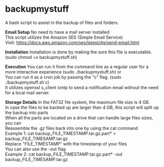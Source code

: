 # backupmystuff
A bash script to assist in the backup of files and folders. 

 **Email Setup** 
 No need to have a mail server installed <br />
 This script utilizes the Amazon SES (Simple Email Service) <br />
 Visit: https://docs.aws.amazon.com/ses/latest/dg/send-email.html <br />
 
 **Installation** 
 Installation is done by making the sure this file is executable. (sudo chmod +x backupmystuff.sh) <br />

 **Execution** 
 You can run it from the command line as a regular user for a more interactive experience (sudo ./backupmystuff.sh) or <br />
 You can run it as a cron job by passing the "c" flag. (sudo ./backupmystuff.sh c) <br />
 It utilizes openssl s_client smtp to send a notification email without the need for a local mail server. <br />


 **Storage Details** 
 In the FAT32 file system, the maximum file size is 4 GB. <br />
 In case the files to be backed up are larger than 4 GB, this script will split up the backup into parts <br />
 When all the parts are located on a drive that can handle large files sizes, you can <br />
 Reassemble the .gz files back into one by using the cat command <br />
 Example 1: cat backup_FILE_TIMESTAMP.tar.gz.part* > backup_FILE_TIMESAMP.tar.gz <br />
 Replace "FILE_TIMESTAMP" with the timestamp of your files <br />
 You can also use the -out flag <br />
 Example 2: cat backup_FILE_TIMESTAMP.tar.gz.part* -out backup_FILE_TIMESAMP.tar.gz <br />
